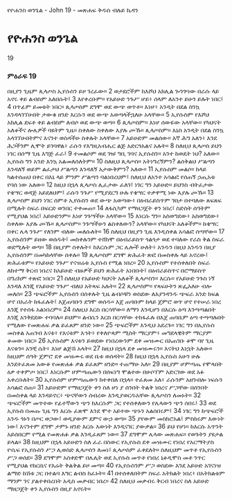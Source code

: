 ﻿
የዮሐንስ ወንጌል - John 19 - መጽሐፍ ቅዱስ ብሉይ ኪዳን
# የዮሐንስ ወንጌል
19
### ምዕራፍ 19
 በዚያን ጊዜም ጲላጦስ ኢየሱስን ይዞ ገረፈው።
2  ወታደሮችም ከእሾህ አክሊል ጐንጕነው በራሱ ላይ አኖሩ ቀይ ልብስም አለበሱት፤
3  እየቀረቡም። የአይሁድ ንጉሥ ሆይ፥ ሰላም ለአንተ ይሁን ይሉት ነበር፤
4  በጥፊም ይመቱት ነበር። ጲላጦስም ደግሞ ወደ ውጭ ወጥቶ። እነሆ፥ አንዲት በደል ስንኳ እንዳላገኘሁበት ታውቁ ዘንድ እርሱን ወደ ውጭ አወጣላችኋለሁ አላቸው።
5  ኢየሱስም የእሾህ አክሊል ደፍቶ ቀይ ልብስም ለብሶ ወደ ውጭ ወጣ።
6  ጲላጦስም። እነሆ ሰውዬው አላቸው። የካህናት አለቆችና ሎሌዎች ባዩትም ጊዜ። ስቀለው ስቀለው እያሉ ጮኹ። ጲላጦስም። እኔስ አንዲት በደል ስንኳ አላገኘሁበትምና እናንተ ወስዳችሁ ስቀሉት አላቸው።
7  አይሁድም መልሰው። እኛ ሕግ አለን፥ እንደ ሕጋችንም ሊሞት ይገባዋል፥ ራሱን የእግዚአብሔር ልጅ አድርጎአልና አሉት።
8  ስለዚህ ጲላጦስ ይህን ነገር በሰማ ጊዜ እግጅ ፈራ፤
9  ተመልሶም ወደ ገዡ ግቢ ገባና ኢየሱስን። አንተ ከወዴት ነህ? አለው። ኢየሱስ ግን አንድ እንኳ አልመለሰለትም።
10  ስለዚህ ጲላጦስ። አትነግረኝምን? ልሰቅልህ ሥልጣን እንዳለኝ ወይም ልፈታህ ሥልጣን እንዳለኝ አታውቅምን? አለው።
11  ኢየሱስም መልሶ። ከላይ ካልተሰጠህ በቀር በእኔ ላይ ምንም ሥልጣን ባልነበረህም፤ ስለዚህ ለአንተ አሳልፎ የሰጠኝ ኃጢአቱ የባሰ ነው አለው።
12  ከዚህ በኋላ ጲላጦስ ሊፈታው ፈለገ፤ ነገር ግን አይሁድ። ይህንስ ብትፈታው የቄሣር ወዳጅ አይደለህም፤ ራሱን ንጉሥ የሚያደርግ ሁሉ የቄሣር ተቃዋሚ ነው እያሉ ጮኹ።
13  ጲላጦስም ይህን ነገር ሰምቶ ኢየሱስን ወደ ውጭ አወጣው፥ በዕብራይስጥም ገበታ በተባለው ጸፍጸፍ በሚሉት ስፍራ በፍርድ ወንበር ተቀመጠ።
14  ለፋሲካም የማዘጋጀት ቀን ነበረ፤ ስድስት ሰዓትም የሚያህል ነበረ፤ አይሁድንም። እነሆ ንጉሣችሁ አላቸው።
15  እነርሱ ግን። አስወግደው፥ አስወግደው፥ ስቀለው እያሉ ጮኹ። ጲላጦስም። ንጉሣችሁን ልስቀለውን? አላቸው። የካህናት አለቆችም። ከቄሣር በቀር ሌላ ንጉሥ የለንም ብለው መለሱለት።
16  ስለዚህ በዚያን ጊዜ እንዲሰቀል አሳልፎ ሰጣቸው።
17  ኢየሱስንም ይዘው ወሰዱት፤ መስቀሉንም ተሸክሞ በዕብራይስጥ ጎልጎታ ወደ ተባለው የራስ ቅል ስፍራ ወደሚሉት ወጣ።
18  በዚያም ሰቀሉት፥ ከእርሱም ጋር ሌሎች ሁለት፥ አንዱን በዚህ አንዱን በዚያ ኢየሱስንም በመካከላቸው ሰቀሉ።
19  ጲላጦስም ደግሞ ጽሕፈት ጽፎ በመስቀሉ ላይ አኖረው፤ ጽሕፈቱም። የአይሁድ ንጉሥ የናዝሬቱ ኢየሱስ የሚል ነበረ።
20  ኢየሱስም የተሰቀለበት ስፍራ ለከተማ ቅርብ ነበረና ከአይሁድ ብዙዎች ይህን ጽሕፈት አነበቡት፤ በዕብራይስጥና በሮማይስጥ በግሪክም ተጽፎ ነበር።
21  ስለዚህ የአይሁድ ካህናት አለቆች ጲላጦስን። እርሱ። የአይሁድ ንጉስ ነኝ እንዳለ እንጂ የአይሁድ ንጉሥ ብለህ አትጻፍ አሉት።
22  ጲላጦስም። የጻፍሁትን ጽፌአለሁ ብሎ መለሰ።
23  ጭፍሮችም ኢየሱስን በሰቀሉት ጊዜ ልብሶቹን ወስደው ለእያንዳንዱ ጭፍራ አንድ ክፍል ሆኖ በአራት ከፋፈሉት፤ እጀጠባቡን ደግሞ ወሰዱ። እጀ ጠባቡም ከላይ ጀምሮ ወጥ ሆኖ የተሠራ ነበረ እንጂ የተሰፋ አልነበረም።
24  ስለዚህ እርስ በርሳቸው። ለማን እንዲሆን በእርሱ ዕጣ እንጣጣልበት እንጂ አንቅደደው ተባባሉ። ይህም። ልብሴን እርስ በርሳቸው ተከፋፈሉ በእጀ ጠባቤም ዕጣ ተጣጣሉበት የሚለው የመጽሐፍ ቃል ይፈጸም ዘንድ ነው።
25  ጭፍሮችም እንዲህ አደረጉ። ነገር ግን በኢየሱስ መስቀል አጠገብ እናቱ፥ የእናቱም እኅት፥ የቀለዮጳም ሚስት ማርያም፥ መግደላዊትም ማርያም ቆመው ነበር።
26  ኢየሱስም እናቱን ይወደው የነበረውንም ደቀ መዝሙር በአጠገቡ ቆሞ ባየ ጊዜ እናቱን። አንቺ ሴት፥ እነሆ ልጅሽ አላት።
27  ከዚህ በኋላ ደቀ መዝሙሩን። እናትህ እነኋት አለው። ከዚህም ሰዓት ጀምሮ ደቀ መዝሙሩ ወደ ቤቱ ወሰዳት።
28  ከዚህ በኋላ ኢየሱስ አሁን ሁሉ እንደተፈጸመ አውቆ የመጽሐፉ ቃል ይፈጸም ዘንድ። ተጠማሁ አለ።
29  በዚያም ሆምጣጤ የሞላበት ዕቃ ተቀምጦ ነበር፤ እነርሱም ሆምጣጤውን በሰፍነግ ሞልተው በሁሶፕም አድርገው ወደ አፉ አቀረቡለት።
30  ኢየሱስም ሆምጣጤውን ከተቀበለ በኋላ። ተፈጸመ አለ፥ ራሱንም አዘንብሎ ነፍሱን አሳልፎ ሰጠ።
31  አይሁድም የማዘጋጀት ቀን ስለ ሆነ ያ ሰንበት ትልቅ ነበረና ሥጋቸው በሰንበት በመስቀል ላይ እንዳይኖር፥ ጭናቸውን ሰብረው እንዲያወርዱአቸው ጲላጦስን ለመኑት።
32  ጭፍሮችም መጥተው የፊተኛውን ጭን ከእርሱም ጋር የተሰቀለውን የሌላውን ጭን ሰበሩ፤
33  ወደ ኢየሱስ በመጡ ጊዜ ግን እርሱ ፈጽሞ እንደ ሞተ አይተው ጭኑን አልሰበሩም፤
34  ነገር ግን ከጭፍሮች አንዱ ጎኑን በጦር ወጋው፤ ወዲያውም ደምና ውኃ ወጣ።
35  ያየውም መስክሮአል፤ ምስክሩም እውነት ነው፤ እናንተም ደግሞ ታምኑ ዘንድ እርሱ እውነት እንዲናገር ያውቃል።
36  ይህ የሆነ። ከእርሱ አጥንት አይሰበርም የሚል የመጽሐፉ ቃል እንዲፈጸም ነው።
37  ደግሞም ሌላው መጽሐፍ። የወጉትን ያዩታል ይላል።
38  ከዚህም በኋላ አይሁድን ስለ ፈራ በስውር የኢየሱስ ደቀ መዝሙር የነበረ የአርማትያስ ዮሴፍ የኢየሱስን ሥጋ ሊወስድ ጲላጦስን ለመነ፤ ጲላጦስም ፈቀደለት። ስለዚህም መጥቶ የኢየሱስን ሥጋ ወሰደ።
39  ደግሞም አስቀድሞ በሌሊት ወደ ኢየሱስ መጥቶ የነበረ ኒቆዲሞስ መቶ ንጥር የሚያህል የከርቤና የእሬት ቅልቅል ይዞ መጣ።
40  የኢየሱስንም ሥጋ ወስደው እንደ አይሁድ አገናነዝ ልማድ ከሽቱ ጋር በተልባ እግር ልብስ ከፈኑት።
41  በተሰቀለበትም ስፍራ አትክልት ነበረ፥ በአትክልቱም ማንም ገና ያልተቀበረበት አዲስ መቃብር ነበረ።
42  ስለዚህ መቃብሩ ቅርብ ነበረና ስለ አይሁድ ማዘጋጀት ቀን ኢየሱስን በዚያ አኖሩት። 
